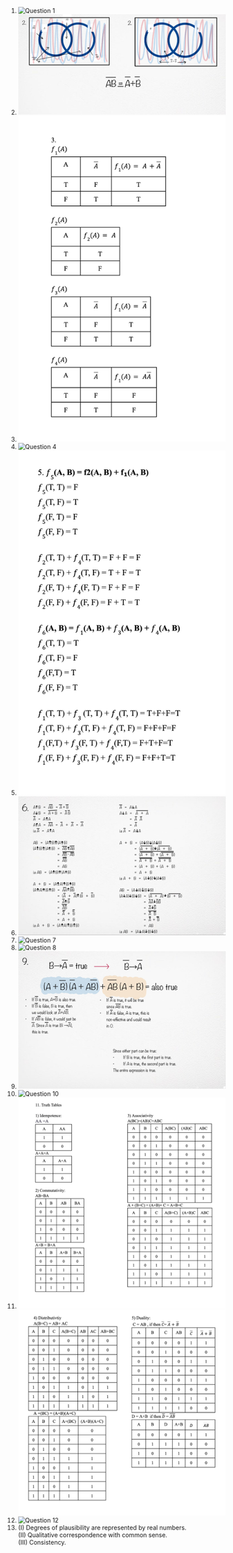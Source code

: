 1. ![Question 1](./)    
2. ![Question 2](./HW42.jpg)
3. ![Question 3](./HW43.png)
4. ![Question 4](./) 
5. ![Question 5](./HW45.png) 
6. ![Question 6](./HW46.jpg) 
7. ![Question 7](./) 
8. ![Question 8](./) 
9. ![Question 9](./HW49.jpg) 
10. ![Question 10](./)
11. ![Question 11](./HW411.png)
    ![Question 11](./HW411.2.png)
12. ![Question 12](./)   
13. (I) Degrees of plausibility are represented by real numbers.  
    (II) Qualitative correspondence with common sense.  
    (III) Consistency.  
 
